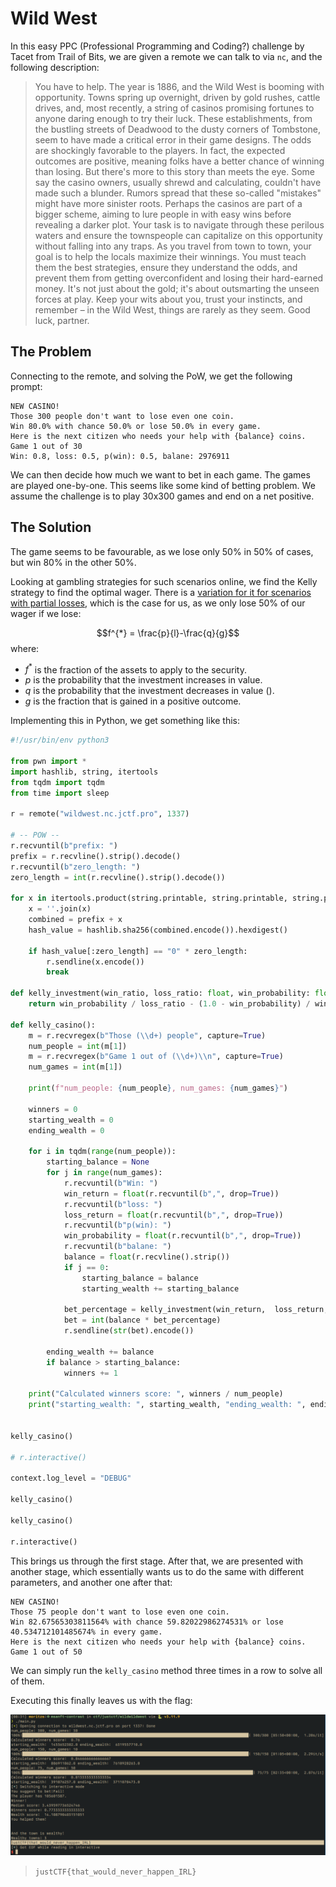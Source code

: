 # Wild West

In this easy PPC (Professional Programming and Coding?) challenge by Tacet from Trail of Bits, we are given a remote we can talk to via `nc`, and the following description:

> You have to help. The year is 1886, and the Wild West is booming with opportunity. Towns spring up overnight, driven by gold rushes, cattle drives, and, most recently, a string of casinos promising fortunes to anyone daring enough to try their luck. These establishments, from the bustling streets of Deadwood to the dusty corners of Tombstone, seem to have made a critical error in their game designs. The odds are shockingly favorable to the players. In fact, the expected outcomes are positive, meaning folks have a better chance of winning than losing.
> But there's more to this story than meets the eye. Some say the casino owners, usually shrewd and calculating, couldn't have made such a blunder. Rumors spread that these so-called "mistakes" might have more sinister roots. Perhaps the casinos are part of a bigger scheme, aiming to lure people in with easy wins before revealing a darker plot. Your task is to navigate through these perilous waters and ensure the townspeople can capitalize on this opportunity without falling into any traps.
> As you travel from town to town, your goal is to help the locals maximize their winnings. You must teach them the best strategies, ensure they understand the odds, and prevent them from getting overconfident and losing their hard-earned money. It's not just about the gold; it's about outsmarting the unseen forces at play. Keep your wits about you, trust your instincts, and remember – in the Wild West, things are rarely as they seem. Good luck, partner.

## The Problem

Connecting to the remote, and solving the PoW, we get the following prompt:

```shell-session
NEW CASINO!
Those 300 people don't want to lose even one coin.
Win 80.0% with chance 50.0% or lose 50.0% in every game.
Here is the next citizen who needs your help with {balance} coins.
Game 1 out of 30
Win: 0.8, loss: 0.5, p(win): 0.5, balane: 2976911
```

We can then decide how much we want to bet in each game. The games are played one-by-one.
This seems like some kind of betting problem. We assume the challenge is to play 30x300 games and end on a net positive.

## The Solution

The game seems to be favourable, as we lose only 50% in 50% of cases, but win 80% in the other 50%.

Looking at gambling strategies for such scenarios online, we find the Kelly strategy to find the optimal wager. There is a [variation for it
for scenarios with partial losses](https://en.wikipedia.org/wiki/Kelly_criterion), which is the case for us, as we only lose 50% of our wager if we lose:

$$f^{*} = \frac{p}{l}-\frac{q}{g}$$
where:
* $f^{*}$ is the fraction of the assets to apply to the security.
* $p$ is the probability that the investment increases in value.
* $q$ is the probability that the investment decreases in value (<math> q = 1 - p</math>).
* $g$ is the fraction that is gained in a positive outcome.

Implementing this in Python, we get something like this:

```python
#!/usr/bin/env python3

from pwn import *
import hashlib, string, itertools
from tqdm import tqdm
from time import sleep

r = remote("wildwest.nc.jctf.pro", 1337)

# -- POW --
r.recvuntil(b"prefix: ")
prefix = r.recvline().strip().decode()
r.recvuntil(b"zero_length: ")
zero_length = int(r.recvline().strip().decode())

for x in itertools.product(string.printable, string.printable, string.printable, string.printable, string.printable):
    x = ''.join(x)
    combined = prefix + x
    hash_value = hashlib.sha256(combined.encode()).hexdigest()

    if hash_value[:zero_length] == "0" * zero_length:
        r.sendline(x.encode())
        break

def kelly_investment(win_ratio, loss_ratio: float, win_probability: float) -> float:
    return win_probability / loss_ratio - (1.0 - win_probability) / win_ratio

def kelly_casino():
    m = r.recvregex(b"Those (\\d+) people", capture=True)
    num_people = int(m[1])
    m = r.recvregex(b"Game 1 out of (\\d+)\\n", capture=True)
    num_games = int(m[1])

    print(f"num_people: {num_people}, num_games: {num_games}")

    winners = 0
    starting_wealth = 0
    ending_wealth = 0

    for i in tqdm(range(num_people)):
        starting_balance = None
        for j in range(num_games):
            r.recvuntil(b"Win: ")
            win_return = float(r.recvuntil(b",", drop=True))
            r.recvuntil(b"loss: ")
            loss_return = float(r.recvuntil(b",", drop=True))
            r.recvuntil(b"p(win): ")
            win_probability = float(r.recvuntil(b",", drop=True))
            r.recvuntil(b"balane: ")
            balance = float(r.recvline().strip())
            if j == 0:
                starting_balance = balance
                starting_wealth += starting_balance

            bet_percentage = kelly_investment(win_return,  loss_return, win_probability)
            bet = int(balance * bet_percentage)
            r.sendline(str(bet).encode())

        ending_wealth += balance
        if balance > starting_balance:
            winners += 1

    print("Calculated winners score: ", winners / num_people)
    print("starting_wealth: ", starting_wealth, "ending_wealth: ", ending_wealth)


kelly_casino()

# r.interactive()

context.log_level = "DEBUG"

kelly_casino()

kelly_casino()

r.interactive()
```

This brings us through the first stage. After that, we are presented with another stage, which essentially wants us to do
the same with different parameters, and another one after that:

```shell-session
NEW CASINO!
Those 75 people don't want to lose even one coin.
Win 82.67565303811564% with chance 59.82022986274531% or lose 40.534712101485674% in every game.
Here is the next citizen who needs your help with {balance} coins.
Game 1 out of 50
```

We can simply run the `kelly_casino` method three times in a row to solve all of them.

Executing this finally leaves us with the flag:

![Flag](./ppc-wildwest-1.png?raw=true "Flag")

> `justCTF{that_would_never_happen_IRL}`
